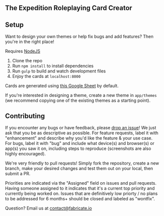 ## The Expedition Roleplaying Card Creator

## Setup

Want to design your own themes or help fix bugs and add features? Then you're in the right place!

Requires [NodeJS](https://nodejs.org/en/download/)

1. Clone the repo
2. Run `npm install` to install dependencies
3. Run `gulp` to build and watch development files
4. Enjoy the cards at `localhost:8000`

Cards are generated using [this Google Sheet](https://docs.google.com/spreadsheets/d/1WvRrQUBRSZS6teOcbnCjAqDr-ubUNIxgiVwWGDcsZYM/edit?usp=sharing) by default.

If you're interested in designing a theme, create a new theme in `app/themes` (we recommend copying one of the existing themes as a starting point).

## Contributing

If you encounter any bugs or have feedback, please [drop an issue](https://github.com/Fabricate-IO/expedition-cards/issues/new)! We just ask that you be as descriptive as possible. For feature requests, label it with "enhancement" and describe why you'd like the feature & your use case. For bugs, label it with "bug" and include what device(s) and browser(s) or app(s) you saw it on, including steps to reproduce (screenshots are also highly encouraged).

We're very friendly to pull requests! Simply fork the repository, create a new branch, make your desired changes and test them out on your local, then submit a PR.

Priorities are indicated via the "Assigned" field on issues and pull requests. Having someone assigned to it indicates that it's a current top priority and currently being worked on. Issues that are definitively low priorty / no plans to be addressed for 6 months+ should be closed and labeled as "wontfix".

Question? Email us at contact@fabricate.io

